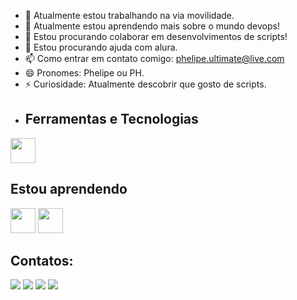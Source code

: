 - 🔭 Atualmente estou trabalhando na via movilidade.
- 🌱 Atualmente estou aprendendo mais sobre o mundo devops!
- 👯 Estou procurando colaborar em desenvolvimentos de scripts!
- 🤔 Estou procurando ajuda com alura.
- 📫 Como entrar em contato comigo: phelipe.ultimate@live.com
- 😄 Pronomes: Phelipe ou PH.
- ⚡ Curiosidade: Atualmente descobrir que gosto de scripts.
- ## Ferramentas e Tecnologias

<img loading="lazy" src="https://cdn.jsdelivr.net/gh/devicons/devicon/icons/git/git-original.svg" width="40" height="40"/>

## Estou aprendendo

<img loading="lazy" src="https://cdn.jsdelivr.net/gh/devicons/devicon/icons/java/java-original.svg" width="40" height="40"/> <img loading="lazy" src="https://cdn.jsdelivr.net/gh/devicons/devicon/icons/linux/linux-original.svg" width="40" height="40"/>

## Contatos:

<div>
<a href="https://www.youtube.com/channel/UCI9jcU5cmKFWkTrQg727KdQ" target="_blank"><img loading="lazy" src="https://img.shields.io/badge/YouTube-FF0000?style=for-the-badge&logo=youtube&logoColor=white" target="_blank"></a>
<a href="https://www.instagram.com/ph3l1pe/?next=%2F" target="_blank"><img loading="lazy" src="https://img.shields.io/badge/-Instagram-%23E4405F?style=for-the-badge&logo=instagram&logoColor=white" target="_blank"></a>
<a href = "phelipe.corinthians@gmail.com"><img loading="lazy" src="https://img.shields.io/badge/Gmail-D14836?style=for-the-badge&logo=gmail&logoColor=white" target="_blank"></a>
<a href="https://www.linkedin.com/in/phelipe-cordeiro-da-silva-7210b41b6/" target="_blank"><img loading="lazy" src="https://img.shields.io/badge/-LinkedIn-%230077B5?style=for-the-badge&logo=linkedin&logoColor=white" target="_blank"></a>   
</div>


